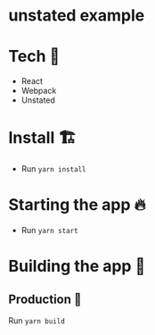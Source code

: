 # unstated example

# Tech :robot:

- React
- Webpack
- Unstated

# Install :building_construction:

- Run `yarn install`

# Starting the app :fire:

- Run `yarn start`

# Building the app :wrench:

## Production :rocket:

Run `yarn build`
